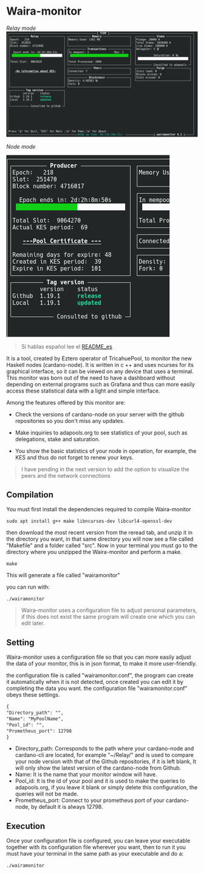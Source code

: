 # Waira-monitor
*Relay mode*
![ ](./images/monitor.jpg  "Relay mode")


*Node mode*

![ ](./images/monitor2.jpg  "Node mode")

>Si hablas español lee el  [README_es](README_es.md) 

It is a tool, created by Eztero operator of TricahuePool, to monitor the new Haskell nodes (cardano-node). It is written in c ++ and uses ncurses for its graphical interface, so it can be viewed on any device that uses a terminal.
This monitor was born out of the need to have a dashboard without depending on external programs such as Grafana and thus can more easily access these statistical data with a light and simple interface.

Among the features offered by this monitor are:

* Check the versions of cardano-node on your server with the github repositories so you don't miss any updates.

* Make inquiries to adapools.org to see statistics of your pool, such as delegations, stake and saturation.

* You show the basic statistics of your node in operation, for example, the KES and thus do not forget to renew your keys.

> I have pending in the next version to add the option to visualize the peers and the network connections

## Compilation

You must first install the dependencies required to compile Waira-monitor

    sudo apt install g++ make libncurses-dev libcurl4-openssl-dev

then download the most recent version from the reread tab, and unzip it in the directory you want, in that same directory you will now see a file called "Makefile" and a folder called "src".
Now in your terminal you must go to the directory where you unzipped the Waira-monitor and perform a make.

    make

This will generate a file called "wairamonitor"

you can run with:

    ./wairamonitor

> Waira-monitor uses a configuration file to adjust personal parameters, if this does not exist the same program will create one which you can edit later.

## Setting

Waira-monitor uses a configuration file so that you can more easily adjust the data of your monitor, this is in json format, to make it more user-friendly.

the configuration file is called "wairamonitor.conf", the program can create it automatically when it is not detected, once created you can edit it by completing the data you want.
the configuration file "wairamonitor.conf" obeys these settings.

    {
    "Directory_path": "",
    "Name": "MyPoolName",
    "Pool_id": "",
    "Prometheus_port": 12798
    }
   
   * Directory_path: Corresponds to the path where your cardano-node and cardano-cli are located, for example "~/Relay/" and is used to compare your node version with that of the Github repositories, if it is left blank, It will only show the latest version of the cardano-node from Github.
   * Name: It is the name that your monitor window will have.
   * Pool_id: It is the id of your pool and it is used to make the queries to adapools.org, if you leave it blank or simply delete this configuration, the queries will not be made.
   * Prometheus_port: Connect to your prometheus port of your cardano-node, by default it is always 12798.
   
## Execution
Once your configuration file is configured, you can leave your executable together with its configuration file wherever you want, then to run it you must have your terminal in the same path as your executable and do a:

    ./wairamonitor
